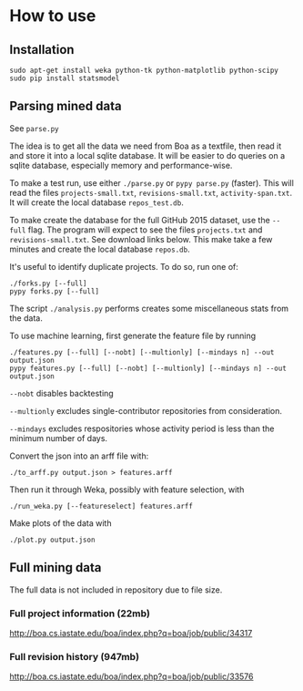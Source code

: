 # How to use

## Installation

```
sudo apt-get install weka python-tk python-matplotlib python-scipy
sudo pip install statsmodel
```

## Parsing mined data

See `parse.py`

The idea is to get all the data we need from Boa as a textfile, then read it and store it into a local sqlite database. It will be easier to do queries on a sqlite database, especially memory and performance-wise.

To make a test run, use either `./parse.py` or `pypy parse.py` (faster). This will read the files `projects-small.txt`, `revisions-small.txt`, `activity-span.txt`. It will create the local database `repos_test.db`.

To make create the database for the full GitHub 2015 dataset, use the `--full` flag. The program will expect to see the files `projects.txt` and `revisions-small.txt`. See download links below. This make take a few minutes and create the local database `repos.db`.

It's useful to identify duplicate projects. To do so, run one of:

```
./forks.py [--full]
pypy forks.py [--full]
```

The script `./analysis.py` performs creates some miscellaneous stats from the data.

To use machine learning, first generate the feature file by running

```
./features.py [--full] [--nobt] [--multionly] [--mindays n] --out output.json
pypy features.py [--full] [--nobt] [--multionly] [--mindays n] --out output.json
```

`--nobt` disables backtesting

`--multionly` excludes single-contributor repositories from consideration.

`--mindays` excludes respositories whose activity period is less than the minimum number of days.

Convert the json into an arff file with:

```
./to_arff.py output.json > features.arff
```

Then run it through Weka, possibly with feature selection, with

```
./run_weka.py [--featureselect] features.arff
```

Make plots of the data with

```
./plot.py output.json
```

## Full mining data

The full data is not included in repository due to file size.

### Full project information (22mb)

http://boa.cs.iastate.edu/boa/index.php?q=boa/job/public/34317

### Full revision history (947mb)

http://boa.cs.iastate.edu/boa/index.php?q=boa/job/public/33576

